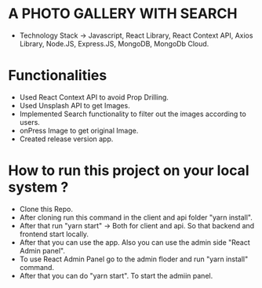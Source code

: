# A PHOTO GALLERY WITH SEARCH

- Technology Stack -> Javascript, React Library, React Context API, Axios Library, Node.JS, Express.JS, MongoDB, MongoDb Cloud.

# Functionalities

- Used React Context API to avoid Prop Drilling.
- Used Unsplash API to get Images.
- Implemented Search functionality to filter out the images according to users.
- onPress Image to get original Image.
- Created release version app.

# How to run this project on your local system ?
- Clone this Repo.
- After cloning run this command in the client and api folder "yarn install".
- After that run "yarn start" -> Both for client and api. So that backend and frontend start locally.
- After that you can use the app. Also you can use the admin side "React Admin panel".
- To use React Admin Panel go to the admin floder and run "yarn install" command.
- After that you can do "yarn start". To start the admiin panel.